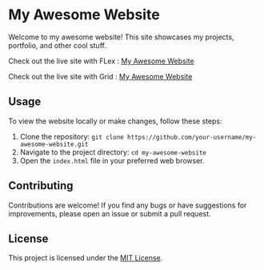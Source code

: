 # My Awesome Website

Welcome to my awesome website! This site showcases my projects, portfolio, and other cool stuff.

Check out the live site with FLex : [My Awesome Website](test-2-me-flex.netlify.app)

Check out the live site with Grid : [My Awesome Website](test-2-me-grid.netlify.app)

## Usage

To view the website locally or make changes, follow these steps:

1. Clone the repository: `git clone https://github.com/your-username/my-awesome-website.git`
2. Navigate to the project directory: `cd my-awesome-website`
3. Open the `index.html` file in your preferred web browser.

## Contributing

Contributions are welcome! If you find any bugs or have suggestions for improvements, please open an issue or submit a pull request.

## License

This project is licensed under the [MIT License](LICENSE).
